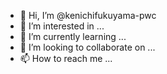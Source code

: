 - 👋 Hi, I’m @kenichifukuyama-pwc
- 👀 I’m interested in ...
- 🌱 I’m currently learning ...
- 💞️ I’m looking to collaborate on ...
- 📫 How to reach me ...

<!---
kenichifukuyama-pwc/kenichifukuyama-pwc is a ✨ special ✨ repository because its `README.md` (this file) appears on your GitHub profile.
You can click the Preview link to take a look at your changes.
--->
